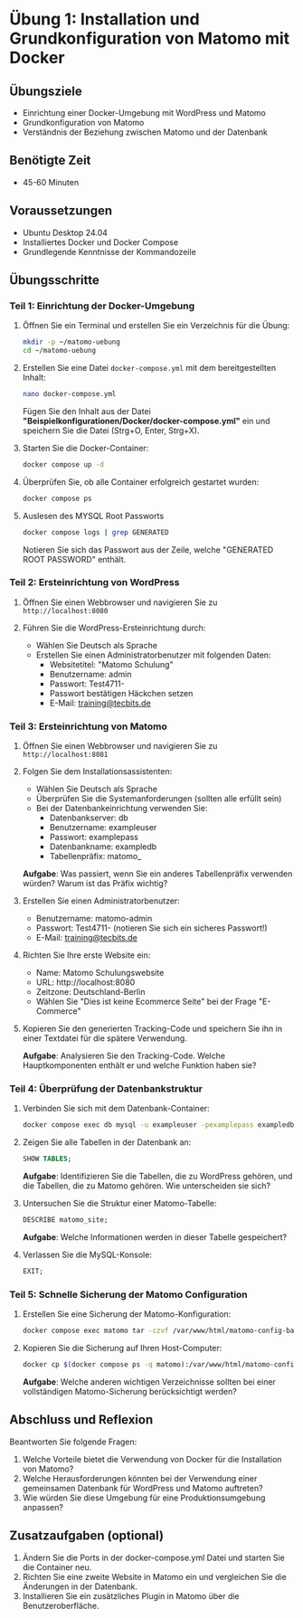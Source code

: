 # Übung 1: Installation und Grundkonfiguration von Matomo mit Docker

## Übungsziele
- Einrichtung einer Docker-Umgebung mit WordPress und Matomo
- Grundkonfiguration von Matomo
- Verständnis der Beziehung zwischen Matomo und der Datenbank

## Benötigte Zeit
- 45-60 Minuten

## Voraussetzungen
- Ubuntu Desktop 24.04
- Installiertes Docker und Docker Compose
- Grundlegende Kenntnisse der Kommandozeile

## Übungsschritte

### Teil 1: Einrichtung der Docker-Umgebung

1. Öffnen Sie ein Terminal und erstellen Sie ein Verzeichnis für die Übung:
   ```bash
   mkdir -p ~/matomo-uebung
   cd ~/matomo-uebung
   ```

2. Erstellen Sie eine Datei `docker-compose.yml` mit dem bereitgestellten Inhalt:
   ```bash
   nano docker-compose.yml
   ```
   
   Fügen Sie den Inhalt aus der Datei **"Beispielkonfigurationen/Docker/docker-compose.yml"** ein und speichern Sie die Datei (Strg+O, Enter, Strg+X).

3. Starten Sie die Docker-Container:
   ```bash
   docker compose up -d
   ```

4. Überprüfen Sie, ob alle Container erfolgreich gestartet wurden:
   ```bash
   docker compose ps
   ```

5. Auslesen des MYSQL Root Passworts
    ```bash
    docker compose logs | grep GENERATED
    ```
   Notieren Sie sich das Passwort aus der Zeile, welche "GENERATED ROOT PASSWORD" enthält. 

### Teil 2: Ersteinrichtung von WordPress

1. Öffnen Sie einen Webbrowser und navigieren Sie zu `http://localhost:8080`

2. Führen Sie die WordPress-Ersteinrichtung durch:
   - Wählen Sie Deutsch als Sprache
   - Erstellen Sie einen Administratorbenutzer mit folgenden Daten:
     - Websitetitel: "Matomo Schulung"
     - Benutzername: admin
     - Passwort: Test4711-
     - Passwort bestätigen Häckchen setzen
     - E-Mail: training@tecbits.de

### Teil 3: Ersteinrichtung von Matomo

1. Öffnen Sie einen Webbrowser und navigieren Sie zu `http://localhost:8081`

2. Folgen Sie dem Installationsassistenten:
   - Wählen Sie Deutsch als Sprache
   - Überprüfen Sie die Systemanforderungen (sollten alle erfüllt sein)
   - Bei der Datenbankeinrichtung verwenden Sie:
     - Datenbankserver: db
     - Benutzername: exampleuser
     - Passwort: examplepass
     - Datenbankname: exampledb
     - Tabellenpräfix: matomo_
   
   **Aufgabe**: Was passiert, wenn Sie ein anderes Tabellenpräfix verwenden würden? Warum ist das Präfix wichtig?

3. Erstellen Sie einen Administratorbenutzer:
   - Benutzername: matomo-admin
   - Passwort: Test4711- (notieren Sie sich ein sicheres Passwort!)
   - E-Mail: training@tecbits.de

4. Richten Sie Ihre erste Website ein:
   - Name: Matomo Schulungswebsite
   - URL: http://localhost:8080
   - Zeitzone: Deutschland-Berlin
   - Wählen Sie "Dies ist keine Ecommerce Seite" bei der Frage "E-Commerce"

5. Kopieren Sie den generierten Tracking-Code und speichern Sie ihn in einer Textdatei für die spätere Verwendung.

   **Aufgabe**: Analysieren Sie den Tracking-Code. Welche Hauptkomponenten enthält er und welche Funktion haben sie?

### Teil 4: Überprüfung der Datenbankstruktur

1. Verbinden Sie sich mit dem Datenbank-Container:
   ```bash
   docker compose exec db mysql -u exampleuser -pexamplepass exampledb
   ```

2. Zeigen Sie alle Tabellen in der Datenbank an:
   ```sql
   SHOW TABLES;
   ```
   
   **Aufgabe**: Identifizieren Sie die Tabellen, die zu WordPress gehören, und die Tabellen, die zu Matomo gehören. Wie unterscheiden sie sich?

3. Untersuchen Sie die Struktur einer Matomo-Tabelle:
   ```sql
   DESCRIBE matomo_site;
   ```
   
   **Aufgabe**: Welche Informationen werden in dieser Tabelle gespeichert?

4. Verlassen Sie die MySQL-Konsole:
   ```sql
   EXIT;
   ```

### Teil 5: Schnelle Sicherung der Matomo Configuration

1. Erstellen Sie eine Sicherung der Matomo-Konfiguration:
   ```bash
   docker compose exec matomo tar -czvf /var/www/html/matomo-config-backup.tar.gz /var/www/html/config
   ```

2. Kopieren Sie die Sicherung auf Ihren Host-Computer:
   ```bash
   docker cp $(docker compose ps -q matomo):/var/www/html/matomo-config-backup.tar.gz ./
   ```
   
   **Aufgabe**: Welche anderen wichtigen Verzeichnisse sollten bei einer vollständigen Matomo-Sicherung berücksichtigt werden?

## Abschluss und Reflexion

Beantworten Sie folgende Fragen:

1. Welche Vorteile bietet die Verwendung von Docker für die Installation von Matomo?
2. Welche Herausforderungen könnten bei der Verwendung einer gemeinsamen Datenbank für WordPress und Matomo auftreten?
3. Wie würden Sie diese Umgebung für eine Produktionsumgebung anpassen?

## Zusatzaufgaben (optional)

1. Ändern Sie die Ports in der docker-compose.yml Datei und starten Sie die Container neu.
2. Richten Sie eine zweite Website in Matomo ein und vergleichen Sie die Änderungen in der Datenbank.
3. Installieren Sie ein zusätzliches Plugin in Matomo über die Benutzeroberfläche.
